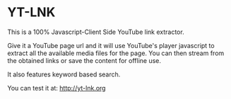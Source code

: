 # YT-LNK

This is a 100% Javascript-Client Side YouTube link extractor.

Give it a YouTube page url and it will use YouTube's player javascript to extract all the available media files for the page.
You can then stream from the obtained links or save the content for offline use.

It also features keyword based search.

You can test it at: http://yt-lnk.org
